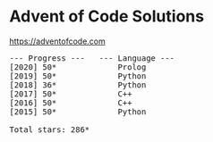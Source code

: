 # Advent of Code Solutions

https://adventofcode.com

<pre>
--- Progress ---   --- Language ---
[2020] 50*             Prolog
[2019] 50*             Python
[2018] 36*             Python
[2017] 50*             C++
[2016] 50*             C++
[2015] 50*             Python

Total stars: 286*
</pre>
